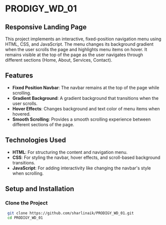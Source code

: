 # PRODIGY_WD_01
## Responsive Landing Page
This project implements an interactive, fixed-position navigation menu using HTML, CSS, and JavaScript. The menu changes its background gradient when the user scrolls the page and highlights menu items on hover. It remains visible at the top of the page as the user navigates through different sections (Home, About, Services, Contact).
## Features
- **Fixed Position Navbar**: The navbar remains at the top of the page while scrolling.
- **Gradient Background**: A gradient background that transitions when the user scrolls.
- **Hover Effects**: Changes background and text color of menu items when hovered.
- **Smooth Scrolling**: Provides a smooth scrolling experience between different sections of the page.

## Technologies Used
- **HTML**: For structuring the content and navigation menu.
- **CSS**: For styling the navbar, hover effects, and scroll-based background transitions.
- **JavaScript**: For adding interactivity like changing the navbar's style when scrolling.

## Setup and Installation
### Clone the Project
``` bash
 git clone https://github.com/sharlinaik/PRODIGY_WD_01.git
 cd PRODIGY_WD_01
```







